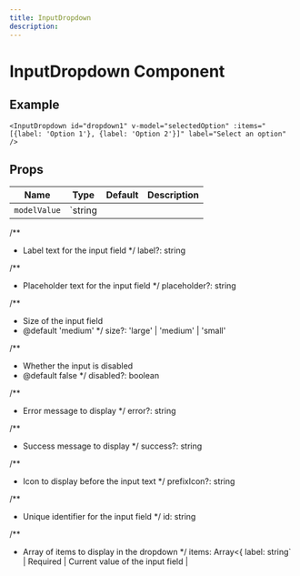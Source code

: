 ```yaml
---
title: InputDropdown
description: 
---
```


# InputDropdown Component



## Example

```vue
<InputDropdown id="dropdown1" v-model="selectedOption" :items="[{label: 'Option 1'}, {label: 'Option 2'}]" label="Select an option" />
```

## Props

| Name | Type | Default | Description |
|------|------|---------|-------------|
| `modelValue` | `string
  
  /**
   * Label text for the input field
   */
  label?: string
  
  /**
   * Placeholder text for the input field
   */
  placeholder?: string
  
  /**
   * Size of the input field
   * @default 'medium'
   */
  size?: 'large' | 'medium' | 'small'
  
  /**
   * Whether the input is disabled
   * @default false
   */
  disabled?: boolean
  
  /**
   * Error message to display
   */
  error?: string
  
  /**
   * Success message to display
   */
  success?: string
  
  /**
   * Icon to display before the input text
   */
  prefixIcon?: string
  
  /**
   * Unique identifier for the input field
   */
  id: string
  
  /**
   * Array of items to display in the dropdown
   */
  items: Array<{ label: string` | Required | Current value of the input field |

